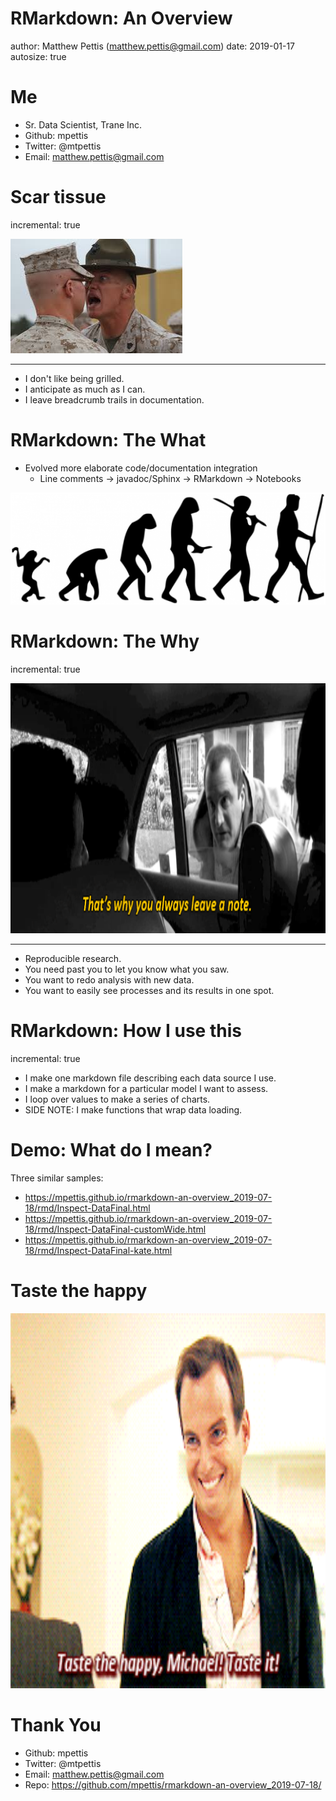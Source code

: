 RMarkdown: An Overview
========================================================
author: Matthew Pettis (matthew.pettis@gmail.com)
date: 2019-01-17
autosize: true

<style>
.small-code pre code {
  font-size: 1em;
}
</style>



Me
========================================================

- Sr. Data Scientist, Trane Inc.
- Github: mpettis
- Twitter: @mtpettis
- Email: matthew.pettis@gmail.com


Scar tissue
========================================================
incremental: true

![Drill Sergeant](rmarkdown-an-overview_2019-07-18-figure/drill-sergeant.jfif)

***

- I don't like being grilled.
- I anticipate as much as I can.
- I leave breadcrumb trails in documentation.


RMarkdown: The What
========================================================

- Evolved more elaborate code/documentation integration
    - Line comments -> javadoc/Sphinx -> RMarkdown -> Notebooks

![Evolution](rmarkdown-an-overview_2019-07-18-figure/Human-evolution-man-520x185.png)



RMarkdown: The Why
========================================================
incremental: true

<div align="center">
<img src="rmarkdown-an-overview_2019-07-18-figure/arrested-development_always-leave-a-note.gif" width=800 height=400>
</div>

***

- Reproducible research.
- You need past you to let you know what you saw.
- You want to redo analysis with new data.
- You want to easily see processes and its results in one spot.



RMarkdown: How I use this
========================================================
incremental: true

- I make one markdown file describing each data source I use.
- I make a markdown for a particular model I want to assess.
- I loop over values to make a series of charts.
- SIDE NOTE: I make functions that wrap data loading.


Demo: What do I mean?
========================================================

Three similar samples:

- https://mpettis.github.io/rmarkdown-an-overview_2019-07-18/rmd/Inspect-DataFinal.html
- https://mpettis.github.io/rmarkdown-an-overview_2019-07-18/rmd/Inspect-DataFinal-customWide.html
- https://mpettis.github.io/rmarkdown-an-overview_2019-07-18/rmd/Inspect-DataFinal-kate.html



Taste the happy
========================================================

<div align="center">
<img src="rmarkdown-an-overview_2019-07-18-figure/arrested-development_taste-the-happy.gif" width=800 height=600>
</div>




Thank You
========================================================

- Github: mpettis
- Twitter: @mtpettis
- Email: matthew.pettis@gmail.com
- Repo: https://github.com/mpettis/rmarkdown-an-overview_2019-07-18/

